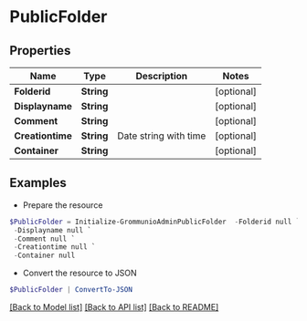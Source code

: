 # PublicFolder
## Properties

Name | Type | Description | Notes
------------ | ------------- | ------------- | -------------
**Folderid** | **String** |  | [optional] 
**Displayname** | **String** |  | [optional] 
**Comment** | **String** |  | [optional] 
**Creationtime** | **String** | Date string with time | [optional] 
**Container** | **String** |  | [optional] 

## Examples

- Prepare the resource
```powershell
$PublicFolder = Initialize-GrommunioAdminPublicFolder  -Folderid null `
 -Displayname null `
 -Comment null `
 -Creationtime null `
 -Container null
```

- Convert the resource to JSON
```powershell
$PublicFolder | ConvertTo-JSON
```

[[Back to Model list]](../README.md#documentation-for-models) [[Back to API list]](../README.md#documentation-for-api-endpoints) [[Back to README]](../README.md)

